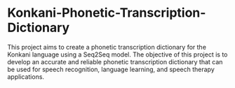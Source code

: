 # Konkani-Phonetic-Transcription-Dictionary
This project aims to create a phonetic transcription dictionary for the Konkani language using a Seq2Seq model.  The objective of this project is to develop an accurate and reliable phonetic transcription dictionary that can be used for speech recognition, language learning, and speech therapy applications.
